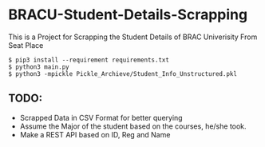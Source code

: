 # BRACU-Student-Details-Scrapping
This is a Project for Scrapping the Student Details of BRAC Univerisity From Seat Place

```
$ pip3 install --requirement requirements.txt
$ python3 main.py
$ python3 -mpickle Pickle_Archieve/Student_Info_Unstructured.pkl
```

## TODO:
* Scrapped Data in CSV Format for better querying
* Assume the Major of the student based on the courses, he/she took.
* Make a REST API based on ID, Reg and Name
